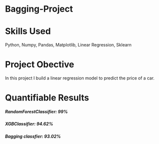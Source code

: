 # Bagging-Project
# Skills Used
Python, Numpy, Pandas, Matplotlib, Linear Regression, Sklearn

# Project Obective 
In this project I build a linear regression model to predict the price of a car.

# Quantifiable Results
##### RandomForestClassifier: 99%
##### XGBClassifier: 94.62%
##### Bagging classfier: 93.02%
